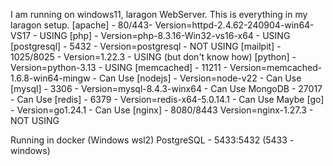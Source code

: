 I am running on windows11, laragon WebServer. 
This is everything in my laragon setup. 
[apache] - 80/443- Version=httpd-2.4.62-240904-win64-VS17 - USING 
[php] - Version=php-8.3.16-Win32-vs16-x64 - USING 
[postgresql] - 5432 - Version=postgresql - NOT USING 
[mailpit] - 1025/8025 - Version=1.22.3 - USING (but don't know how) 
[python] - Version=python-3.13 - USING 
[memcached] - 11211 - Version=memcached-1.6.8-win64-mingw - Can Use 
[nodejs] - Version=node-v22 - Can Use 
[mysql] - 3306 - Version=mysql-8.4.3-winx64 - Can Use MongoDB - 27017 - Can Use 
[redis] - 6379 - Version=redis-x64-5.0.14.1 - Can Use Maybe 
[go] - Version=go1.24.1 - Can Use 
[nginx] - 8080/8443 Version=nginx-1.27.3 - NOT USING 

Running in docker (Windows wsl2) 
PostgreSQL - 5433:5432 (5433 - windows)